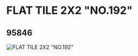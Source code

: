 # FLAT TILE 2X2 "NO.192"
## 95846
![FLAT TILE 2X2 "NO.192"](https://lc-www-live-s.legocdn.com/media/bricks/5/2/4622764.jpg)